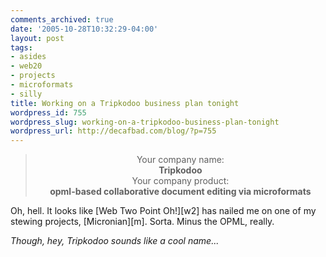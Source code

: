 ```yaml
---
comments_archived: true
date: '2005-10-28T10:32:29-04:00'
layout: post
tags:
- asides
- web20
- projects
- microformats
- silly
title: Working on a Tripkodoo business plan tonight
wordpress_id: 755
wordpress_slug: working-on-a-tripkodoo-business-plan-tonight
wordpress_url: http://decafbad.com/blog/?p=755
---
```

<blockquote cite="http://andrewwooldridge.com/myapps/webtwopointoh.html"><div style="text-align: center">Your company name:<br /><b>Tripkodoo</b><br />Your company product:<br /><b>opml-based collaborative document editing via microformats</b></div></blockquote>
Oh, hell.  It looks like [Web Two Point Oh!][w2] has nailed me on one of my stewing projects, [Micronian][m].  Sorta.  Minus the OPML, really.

*Though, hey, Tripkodoo sounds like a cool name...*

[w2]: http://andrewwooldridge.com/myapps/webtwopointoh.html
[m]: http://decafbad.com/trac/wiki/Micronian

<!-- tags: silly web20 microformats projects -->
